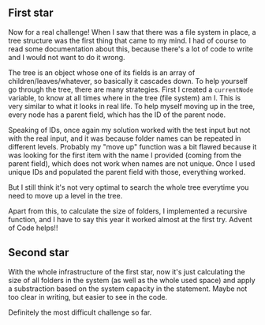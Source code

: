 ## First star

Now for a real challenge! When I saw that there was a file system in place, a tree structure was the first thing that came to my mind. I had of course to read some documentation about this, because there's a lot of code to write and I would not want to do it wrong.

The tree is an object whose one of its fields is an array of children/leaves/whatever, so basically it cascades down. To help yourself go through the tree, there are many strategies. First I created a `currentNode` variable, to know at all times where in the tree (file system) am I. This is very similar to what it looks in real life.
To help myself moving up in the tree, every node has a parent field, which has the ID of the parent node.

Speaking of IDs, once again my solution worked with the test input but not with the real input, and it was because folder names can be repeated in different levels. Probably my "move up" function was a bit flawed because it was looking for the first item with the name I provided (coming from the parent field), which does not work when names are not unique. Once I used unique IDs and populated the parent field with those, everything worked.

But I still think it's not very optimal to search the whole tree everytime you need to move up a level in the tree.

Apart from this, to calculate the size of folders, I implemented a recursive function, and I have to say this year it worked almost at the first try. Advent of Code helps!!

## Second star

With the whole infrastructure of the first star, now it's just calculating the size of all folders in the system (as well as the whole used space) and apply a substraction based on the system capacity in the statement. Maybe not too clear in writing, but easier to see in the code.

Definitely the most difficult challenge so far.
